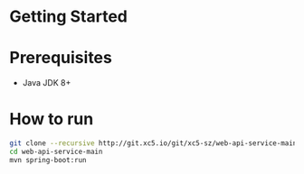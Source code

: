 # Getting Started 

# Prerequisites
- Java JDK 8+

# How to run
```bash
git clone --recursive http://git.xc5.io/git/xc5-sz/web-api-service-main.git
cd web-api-service-main
mvn spring-boot:run
```


